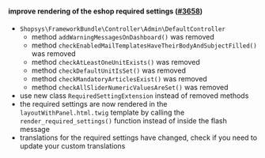 #### improve rendering of the eshop required settings ([#3658](https://github.com/shopsys/shopsys/pull/3658))

- `Shopsys\FrameworkBundle\Controller\Admin\DefaultController`
    - method `addWarningMessagesOnDashboard()` was removed
    - method `checkEnabledMailTemplatesHaveTheirBodyAndSubjectFilled()` was removed
    - method `checkAtLeastOneUnitExists()` was removed
    - method `checkDefaultUnitIsSet()` was removed
    - method `checkMandatoryArticlesExist()` was removed
    - method `checkAllSliderNumericValuesAreSet()` was removed
- use new class `RequiredSettingExtension` instead of removed methods
- the required settings are now rendered in the `layoutWithPanel.html.twig` template by calling the `render_required_settings()` function instead of inside the flash message
- translations for the required settings have changed, check if you need to update your custom translations
